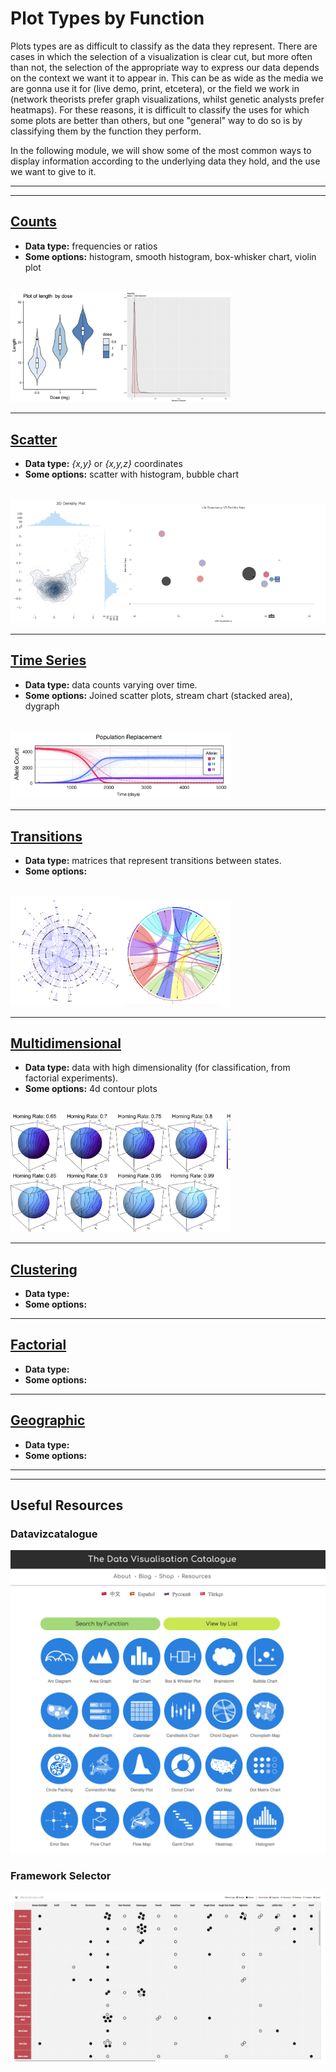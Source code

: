 
# Plot Types by Function

Plots types are as difficult to classify as the data they represent. There are cases in which the selection of a visualization is clear cut, but more often than not, the selection of the appropriate way to express our data depends on the context we want it to appear in. This can be as wide as the media we are gonna use it for (live demo, print, etcetera), or the field we work in (network theorists prefer graph visualizations, whilst genetic analysts prefer heatmaps). For these reasons, it is difficult to classify the uses for which some plots are better than others, but one "general" way to do so is by classifying them by the function they perform.

In the following module, we will show some of the most common ways to display information according to the underlying data they hold, and the use we want to give to it.

<hr><hr>

##  [Counts](./counts.md)

* __Data type:__ frequencies or ratios
* __Some options:__ histogram, smooth histogram, box-whisker chart, violin plot

<br><img src="../media/violin.png" width="35%"><img src="../media/hitsPaloAlto.jpg" width="35%">

<hr>

##  [Scatter](./scatter.md)

* __Data type:__ *{x,y}* or *{x,y,z}* coordinates
* __Some options:__ scatter with histogram, bubble chart

<br><img src="../media/scatterHistogram.png" width="35%"><img src="../media/bubble.png" width="65%">

<hr>

##  [Time Series](./timeSeries.md)

* __Data type:__ data counts varying over time.
* __Some options:__ Joined scatter plots, stream chart (stacked area), dygraph

<br><img src="../media/traces02.png" width="70%">

<hr>

##  [Transitions](./transitions.md)

* __Data type:__ matrices that represent transitions between states.
* __Some options:__

<br><img src="../media/network.png" width="35%"><img src="../media/chord_Baseline.png" width="35%">

<hr>

##  [Multidimensional](./multidimensional.md)

* __Data type:__ data with high dimensionality (for classification, from factorial experiments).
* __Some options:__ 4d contour plots

<br><img src="../media/SpheresPlots_H.jpg" width="70%">

<hr>

##  [Clustering](./clustering.md)

* __Data type:__
* __Some options:__

<hr>

##  [Factorial](./factorial.md)

* __Data type:__
* __Some options:__


<hr>

##   [Geographic](./geographic.md)

* __Data type:__
* __Some options:__


<hr><hr>

## Useful Resources

### Datavizcatalogue

<a href="https://datavizcatalogue.com/index.html"><img src="../media/datavizcatalogue.png" width="100%"></a>

### Framework Selector

<a href="http://chartmaker.visualisingdata.com/"><img src="../media/chartTypes.png" width="100%"></a>

